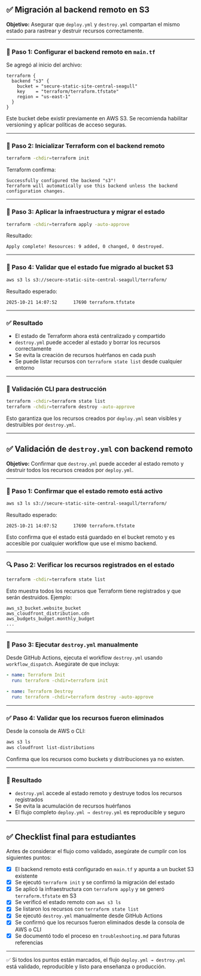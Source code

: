## ✅ Migración al backend remoto en S3

**Objetivo:** Asegurar que `deploy.yml` y `destroy.yml` compartan el mismo estado para rastrear y destruir recursos correctamente.

---

### 🔧 Paso 1: Configurar el backend remoto en `main.tf`

Se agregó al inicio del archivo:

```hcl
terraform {
  backend "s3" {
    bucket = "secure-static-site-central-seagull"
    key    = "terraform/terraform.tfstate"
    region = "us-east-1"
  }
}
```

Este bucket debe existir previamente en AWS S3. Se recomienda habilitar versioning y aplicar políticas de acceso seguras.

---

### 🧪 Paso 2: Inicializar Terraform con el backend remoto

```bash
terraform -chdir=terraform init
```

Terraform confirma:

```
Successfully configured the backend "s3"!
Terraform will automatically use this backend unless the backend configuration changes.
```

---

### 🚀 Paso 3: Aplicar la infraestructura y migrar el estado

```bash
terraform -chdir=terraform apply -auto-approve
```

Resultado:

```
Apply complete! Resources: 9 added, 0 changed, 0 destroyed.
```

---

### 📁 Paso 4: Validar que el estado fue migrado al bucket S3

```bash
aws s3 ls s3://secure-static-site-central-seagull/terraform/
```

Resultado esperado:

```
2025-10-21 14:07:52      17690 terraform.tfstate
```

---

### ✅ Resultado

- El estado de Terraform ahora está centralizado y compartido
- `destroy.yml` puede acceder al estado y borrar los recursos correctamente
- Se evita la creación de recursos huérfanos en cada push
- Se puede listar recursos con `terraform state list` desde cualquier entorno

---

### 🧪 Validación CLI para destrucción

```bash
terraform -chdir=terraform state list
terraform -chdir=terraform destroy -auto-approve
```

Esto garantiza que los recursos creados por `deploy.yml` sean visibles y destruibles por `destroy.yml`.

---

## ✅ Validación de `destroy.yml` con backend remoto

**Objetivo:** Confirmar que `destroy.yml` puede acceder al estado remoto y destruir todos los recursos creados por `deploy.yml`.

---

### 🧪 Paso 1: Confirmar que el estado remoto está activo

```bash
aws s3 ls s3://secure-static-site-central-seagull/terraform/
```

Resultado esperado:

```
2025-10-21 14:07:52      17690 terraform.tfstate
```

Esto confirma que el estado está guardado en el bucket remoto y es accesible por cualquier workflow que use el mismo backend.

---

### 🔍 Paso 2: Verificar los recursos registrados en el estado

```bash
terraform -chdir=terraform state list
```

Esto muestra todos los recursos que Terraform tiene registrados y que serán destruidos. Ejemplo:

```
aws_s3_bucket.website_bucket
aws_cloudfront_distribution.cdn
aws_budgets_budget.monthly_budget
...
```

---

### 🧨 Paso 3: Ejecutar `destroy.yml` manualmente

Desde GitHub Actions, ejecuta el workflow `destroy.yml` usando `workflow_dispatch`. Asegúrate de que incluya:

```yaml
- name: Terraform Init
  run: terraform -chdir=terraform init

- name: Terraform Destroy
  run: terraform -chdir=terraform destroy -auto-approve
```

---

### ✅ Paso 4: Validar que los recursos fueron eliminados

Desde la consola de AWS o CLI:

```bash
aws s3 ls
aws cloudfront list-distributions
```

Confirma que los recursos como buckets y distribuciones ya no existen.

---

### 🧠 Resultado

- `destroy.yml` accede al estado remoto y destruye todos los recursos registrados
- Se evita la acumulación de recursos huérfanos
- El flujo completo `deploy.yml → destroy.yml` es reproducible y seguro

---

## ✅ Checklist final para estudiantes

Antes de considerar el flujo como validado, asegúrate de cumplir con los siguientes puntos:

- [x] El backend remoto está configurado en `main.tf` y apunta a un bucket S3 existente
- [x] Se ejecutó `terraform init` y se confirmó la migración del estado
- [x] Se aplicó la infraestructura con `terraform apply` y se generó `terraform.tfstate` en S3
- [x] Se verificó el estado remoto con `aws s3 ls`
- [x] Se listaron los recursos con `terraform state list`
- [x] Se ejecutó `destroy.yml` manualmente desde GitHub Actions
- [x] Se confirmó que los recursos fueron eliminados desde la consola de AWS o CLI
- [x] Se documentó todo el proceso en `troubleshooting.md` para futuras referencias

---

✅ Si todos los puntos están marcados, el flujo `deploy.yml → destroy.yml` está validado, reproducible y listo para enseñanza o producción.

